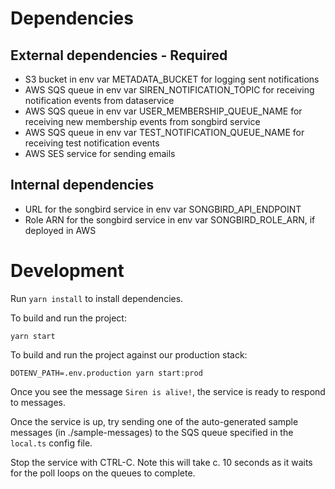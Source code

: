 # Dependencies

## External dependencies - Required

* S3 bucket in env var METADATA_BUCKET for logging sent notifications
* AWS SQS queue in env var SIREN_NOTIFICATION_TOPIC for receiving notification events from dataservice
* AWS SQS queue in env var USER_MEMBERSHIP_QUEUE_NAME for receiving new membership events from songbird service
* AWS SQS queue in env var TEST_NOTIFICATION_QUEUE_NAME for receiving test notification events
* AWS SES service for sending emails

## Internal dependencies

* URL for the songbird service in env var SONGBIRD_API_ENDPOINT
* Role ARN for the songbird service in env var SONGBIRD_ROLE_ARN, if deployed in AWS


# Development

Run `yarn install` to install dependencies.

To build and run the project:

`yarn start`

To build and run the project against our production stack:

`DOTENV_PATH=.env.production yarn start:prod`

Once you see the message `Siren is alive!`, the service is ready to respond to messages.

Once the service is up, try sending one of the auto-generated sample messages (in ./sample-messages) to the SQS queue specified in the `local.ts` config file.

Stop the service with CTRL-C. Note this will take c. 10 seconds as it waits for the poll loops on the queues to complete.